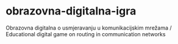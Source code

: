# obrazovna-digitalna-igra
Obrazovna digitalna o usmjeravanju u komunikacijskim mrežama / Educational digital game on routing in communication
 networks
